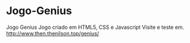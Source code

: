 # Jogo-Genius
Jogo Genius
Jogo criado em HTML5, CSS e Javascript
Visite e teste em.
http://www.then.thenilson.top/genius/
